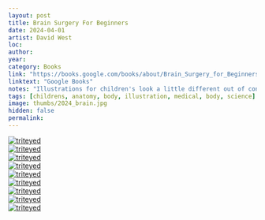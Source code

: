 ```yaml
---
layout: post
title: Brain Surgery For Beginners
date: 2024-04-01
artist: David West
loc: 
author: 
year: 
category: Books
link: "https://books.google.com/books/about/Brain_Surgery_for_Beginners_and_Other_Ma.html?id=qob-bowEtmoC"
linktext: "Google Books"
notes: "Illustrations for children's look a little different out of context."
tags: [childrens, anatomy, body, illustration, medical, body, science]
image: thumbs/2024_brain.jpg
hidden: false
permalink:
---
```






<div class="post_image">
	<a href="{{ site.baseurl }}/images/posts/2024_brain/001.jpg" target="_blank">
	<img src="{{ site.baseurl }}/images/posts/2024_brain/001.jpg" alt="triteyed"></a>
</div>

<div class="post_image">
	<a href="{{ site.baseurl }}/images/posts/2024_brain/002.jpg" target="_blank">
	<img src="{{ site.baseurl }}/images/posts/2024_brain/002.jpg" alt="triteyed"></a>
</div>

<div class="post_image">
	<a href="{{ site.baseurl }}/images/posts/2024_brain/003.jpg" target="_blank">
	<img src="{{ site.baseurl }}/images/posts/2024_brain/003.jpg" alt="triteyed"></a>
</div>

<div class="post_image">
	<a href="{{ site.baseurl }}/images/posts/2024_brain/004.jpg" target="_blank">
	<img src="{{ site.baseurl }}/images/posts/2024_brain/004.jpg" alt="triteyed"></a>
</div>

<div class="post_image">
	<a href="{{ site.baseurl }}/images/posts/2024_brain/005.jpg" target="_blank">
	<img src="{{ site.baseurl }}/images/posts/2024_brain/005.jpg" alt="triteyed"></a>
</div>

<div class="post_image">
	<a href="{{ site.baseurl }}/images/posts/2024_brain/006.jpg" target="_blank">
	<img src="{{ site.baseurl }}/images/posts/2024_brain/006.jpg" alt="triteyed"></a>
</div>

<div class="post_image">
	<a href="{{ site.baseurl }}/images/posts/2024_brain/007.jpg" target="_blank">
	<img src="{{ site.baseurl }}/images/posts/2024_brain/007.jpg" alt="triteyed"></a>
</div>

<div class="post_image">
	<a href="{{ site.baseurl }}/images/posts/2024_brain/008.jpg" target="_blank">
	<img src="{{ site.baseurl }}/images/posts/2024_brain/008.jpg" alt="triteyed"></a>
</div>


<div class="post_image">
	<a href="{{ site.baseurl }}/images/posts/2024_brain/009.jpg" target="_blank">
	<img src="{{ site.baseurl }}/images/posts/2024_brain/009.jpg" alt="triteyed"></a>
</div>
